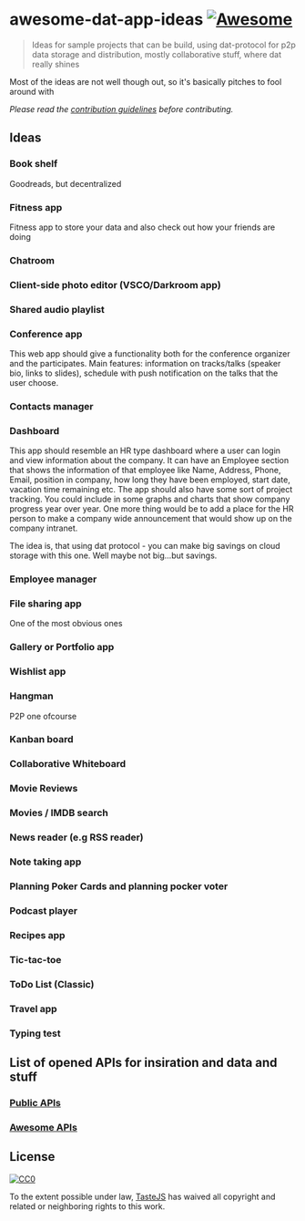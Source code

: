# awesome-dat-app-ideas [![Awesome](https://cdn.rawgit.com/sindresorhus/awesome/d7305f38d29fed78fa85652e3a63e154dd8e8829/media/badge.svg)](https://github.com/sindresorhus/awesome)

> Ideas for sample projects that can be build, using dat-protocol for p2p data storage and distribution, mostly collaborative stuff, where dat really shines

Most of the ideas are not well though out, so it's basically pitches to fool around with

*Please read the [contribution guidelines](contributing.md) before contributing.*

## Ideas

### Book shelf
Goodreads, but decentralized

### Fitness app
Fitness app to store your data and also check out how your friends are doing

### Chatroom

### Client-side photo editor (VSCO/Darkroom app)

### Shared audio playlist

### Conference app

This web app should give a functionality both for the conference organizer and the participates.
Main features: information on tracks/talks (speaker bio, links to slides), schedule with push notification on the talks that the user choose.

### Contacts manager

### Dashboard

This app should resemble an HR type dashboard where a user can login and view information about the company. It can have an Employee section that shows the information of that employee like Name, Address, Phone, Email, position in company, how long they have been employed, start date, vacation time remaining etc. The app should also have some sort of project tracking. You could include in some graphs and charts that show company progress year over year. One more thing would be to add a place for the HR person to make a company wide announcement that would show up on the company intranet.

The idea is, that using dat protocol - you can make big savings on cloud storage with this one. Well maybe not big...but savings.

### Employee manager

### File sharing app

One of the most obvious ones

### Gallery or Portfolio app

### Wishlist app

### Hangman

P2P one ofcourse

### Kanban board

### Collaborative Whiteboard

### Movie Reviews

### Movies / IMDB search

### News reader (e.g RSS reader)

### Note taking app

### Planning Poker Cards and planning pocker voter

### Podcast player

### Recipes app

### Tic-tac-toe

### ToDo List (Classic)

### Travel app

### Typing test

## List of opened APIs for insiration and data and stuff

### [Public APIs](https://github.com/toddmotto/public-apis)
### [Awesome APIs](https://github.com/abhishekbanthia/Public-APIs)

## License
[![CC0](http://mirrors.creativecommons.org/presskit/buttons/88x31/svg/cc-zero.svg)](https://creativecommons.org/publicdomain/zero/1.0/)

To the extent possible under law, [TasteJS](http://tastejs.com) has waived all copyright and related or neighboring rights to this work.
